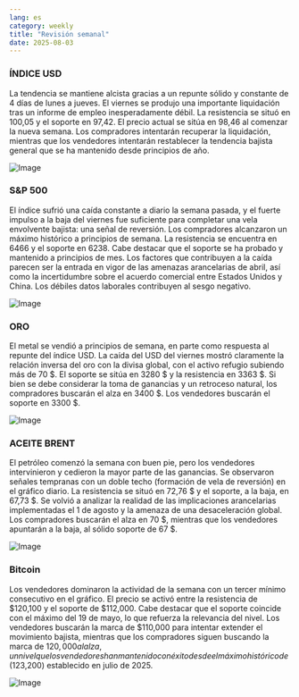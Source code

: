 ```yaml
---
lang: es
category: weekly
title: "Revisión semanal"
date: 2025-08-03
---
```


### ÍNDICE USD

La tendencia se mantiene alcista gracias a un repunte sólido y constante de 4 días de lunes a jueves. El viernes se produjo una importante liquidación tras un informe de empleo inesperadamente débil. La resistencia se situó en 100,05 y el soporte en 97,42. El precio actual se sitúa en 98,46 al comenzar la nueva semana. Los compradores intentarán recuperar la liquidación, mientras que los vendedores intentarán restablecer la tendencia bajista general que se ha mantenido desde principios de año.

![Image](https://markleighedu.github.io/img/Aug-2025/03-Aug-2025/usdindex.jpg)

### S&P 500

El índice sufrió una caída constante a diario la semana pasada, y el fuerte impulso a la baja del viernes fue suficiente para completar una vela envolvente bajista: una señal de reversión. Los compradores alcanzaron un máximo histórico a principios de semana. La resistencia se encuentra en 6466 y el soporte en 6238. Cabe destacar que el soporte se ha probado y mantenido a principios de mes. Los factores que contribuyen a la caída parecen ser la entrada en vigor de las amenazas arancelarias de abril, así como la incertidumbre sobre el acuerdo comercial entre Estados Unidos y China. Los débiles datos laborales contribuyen al sesgo negativo.

![Image](https://markleighedu.github.io/img/Aug-2025/03-Aug-2025/sp500.jpg)

### ORO

El metal se vendió a principios de semana, en parte como respuesta al repunte del índice USD. La caída del USD del viernes mostró claramente la relación inversa del oro con la divisa global, con el activo refugio subiendo más de 70 $. El soporte se sitúa en 3280 $ y la resistencia en 3363 $. Si bien se debe considerar la toma de ganancias y un retroceso natural, los compradores buscarán el alza en 3400 $. Los vendedores buscarán el soporte en 3300 $.

![Image](https://markleighedu.github.io/img/Aug-2025/03-Aug-2025/gold.jpg)

### ACEITE BRENT

El petróleo comenzó la semana con buen pie, pero los vendedores intervinieron y cedieron la mayor parte de las ganancias. Se observaron señales tempranas con un doble techo (formación de vela de reversión) en el gráfico diario. La resistencia se situó en 72,76 $ y el soporte, a la baja, en 67,73 $. Se volvió a analizar la realidad de las implicaciones arancelarias implementadas el 1 de agosto y la amenaza de una desaceleración global. Los compradores buscarán el alza en 70 $, mientras que los vendedores apuntarán a la baja, al sólido soporte de 67 $.

![Image](https://markleighedu.github.io/img/Aug-2025/03-Aug-2025/brentoil.jpg)

### Bitcoin

Los vendedores dominaron la actividad de la semana con un tercer mínimo consecutivo en el gráfico. El precio se activó entre la resistencia de $120,100 y el soporte de $112,000. Cabe destacar que el soporte coincide con el máximo del 19 de mayo, lo que refuerza la relevancia del nivel. Los vendedores buscarán la marca de $110,000 para intentar extender el movimiento bajista, mientras que los compradores siguen buscando la marca de $120,000 al alza, un nivel que los vendedores han mantenido con éxito desde el máximo histórico de ($123,200) establecido en julio de 2025.

![Image](https://markleighedu.github.io/img/Aug-2025/03-Aug-2025/bitcoin.jpg)

